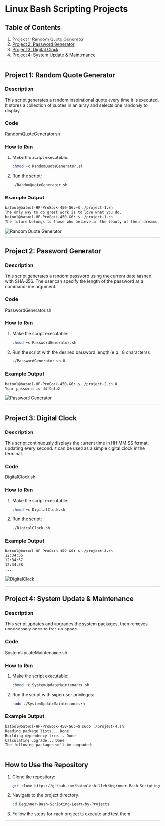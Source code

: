 
# Linux Bash Scripting Projects

## Table of Contents

1. [Project 1: Random Quote Generator](#project-1-random-quote-generator)
2. [Project 2: Password Generator](#project-2-password-generator)
3. [Project 3: Digital Clock](#project-3-digital-clock)
4. [Project 4: System Update & Maintenance](#project-4-system-update-maintenance)

---

## Project 1: Random Quote Generator

### Description
This script generates a random inspirational quote every time it is executed. It stores a collection of quotes in an array and selects one randomly to display.

### Code
RandomQuoteGenerator.sh


### How to Run
1. Make the script executable:
   ```bash
   chmod +x RandomQuoteGenerator.sh
   ```

2. Run the script:
   ```bash
   ./RandomQuoteGenerator.sh
   ```

### Example Output
```bash
batool@batool-HP-ProBook-450-G6:~$ ./project-1.sh
The only way to do great work is to love what you do.
batool@batool-HP-ProBook-450-G6:~$ ./project-1.sh
The future belongs to those who believe in the beauty of their dreams.
```
![Random Quote Generator](https://github.com/user-attachments/assets/d3b4ead9-3288-4aaf-93f7-943b58bc7153)

---

## Project 2: Password Generator

### Description
This script generates a random password using the current date hashed with SHA-256. The user can specify the length of the password as a command-line argument.

### Code
PasswordGenerator.sh

### How to Run
1. Make the script executable:
   ```bash
   chmod +x PasswordGenerator.sh
   ```
2. Run the script with the desired password length (e.g., 8 characters):
   ```bash
   ./PasswordGenerator.sh 8
   ```

### Example Output
```bash
batool@batool-HP-ProBook-450-G6:~$ ./project-2.sh 8
Your password is d4f9a6b2
```
![Password Generator](https://github.com/user-attachments/assets/d38cb4c7-b1cf-416b-a332-1ed4f3eb01f1)

---
## Project 3: Digital Clock

### Description
This script continuously displays the current time in HH:MM:SS format, updating every second. It can be used as a simple digital clock in the terminal.

### Code
DigitalClock.sh

### How to Run
1. Make the script executable:
   ```bash
   chmod +x DigitalClock.sh
   ```
2. Run the script:
   ```bash
   ./DigitalClock.sh
   ```

### Example Output
```bash
batool@batool-HP-ProBook-450-G6:~$ ./project-3.sh
12:34:56
12:34:57
12:34:58
...
```
![DigitalClock](https://github.com/user-attachments/assets/28b733dc-3797-483d-802e-7ad096dbed23)

---
## Project 4: System Update & Maintenance

### Description
This script updates and upgrades the system packages, then removes unnecessary ones to free up space.

### Code
SystemUpdateMaintenance.sh

### How to Run
1. Make the script executable:
   ```bash
   chmod +x SystemUpdateMaintenance.sh
   ```
2. Run the script with superuser privileges:
   ```bash
   sudo ./SystemUpdateMaintenance.sh
   ```

### Example Output
```bash
batool@batool-HP-ProBook-450-G6:~$ sudo ./project-4.sh
Reading package lists... Done
Building dependency tree... Done
Calculating upgrade... Done
The following packages will be upgraded:
   ...
```

## How to Use the Repository

1. Clone the repository:
   ```bash
   git clone https://github.com/batooldshilleh/Beginner-Bash-Scripting-Learn-by-Projects.git
   ```

2. Navigate to the project directory:
   ```bash
   cd Beginner-Bash-Scripting-Learn-by-Projects
   ```

3. Follow the steps for each project to execute and test them.

---

